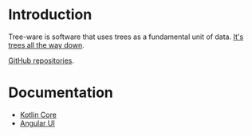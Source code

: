 # Introduction

Tree-ware is software that uses trees as a fundamental unit of data. [It's trees all the way down](https://en.wikipedia.org/wiki/Turtles_all_the_way_down).

[GitHub repositories](https://github.com/tree-ware).

# Documentation

* [Kotlin Core](http://www.tree-ware.org/tree-ware-kotlin-core/)
* [Angular UI](http://www.tree-ware.org/tree-ware-angular-ui/)
